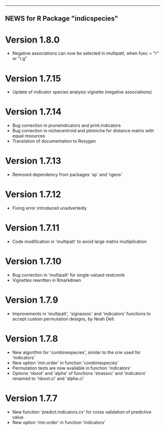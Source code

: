 -------------------------------
 NEWS for R Package "indicspecies"
-------------------------------

# Version 1.8.0
- Negative associations can now be selected in multipatt, when func = "r" or "r.g"

# Version 1.7.15
- Update of indicator species analysis vignette (negative associations)

# Version 1.7.14
- Bug correction in pruneindicators and print.indicators
- Bug correction in nichecentroid and plotniche for distance matrix with equal resources
- Translation of documentation to Roxygen

# Version 1.7.13
- Removed dependency from packages 'sp' and 'rgeos'

# Version 1.7.12
- Fixing error introduced unadvertedly

# Version 1.7.11
- Code modification in 'multipatt' to avoid large matrix multiplication

# Version 1.7.10
- Bug correction in 'multipatt' for single-valued restcomb
- Vignettes rewritten in Rmarkdown

# Version 1.7.9
- Improvements in 'multipatt', 'signassoc' and 'indicators' functions to accept custom permutation designs, by Noah Dell.

# Version 1.7.8
- New algorithm for 'combinespecies', similar to the one used for 'indicators'
- New option 'min.order' in function 'combinespecies'
- Permutation tests are now available in function 'indicators'
- Options 'nboot' and 'alpha' of functions 'strassoc' and 'indicators' renamed to 'nboot.ci' and 'alpha.ci'

# Version 1.7.7
- New function 'predict.indicators.cv' for cross validation of predictive value
- New option 'min.order' in function 'indicators'
